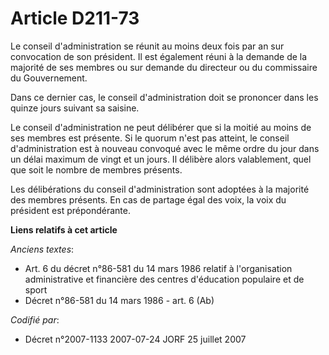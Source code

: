 # Article D211-73

Le conseil d'administration se réunit au moins deux fois par an sur convocation de son président. Il est également réuni à la
demande de la majorité de ses membres ou sur demande du directeur ou du commissaire du Gouvernement.

Dans ce dernier cas, le conseil d'administration doit se prononcer dans les quinze jours suivant sa saisine.

Le conseil d'administration ne peut délibérer que si la moitié au moins de ses membres est présente. Si le quorum n'est pas
atteint, le conseil d'administration est à nouveau convoqué avec le même ordre du jour dans un délai maximum de vingt et un
jours. Il délibère alors valablement, quel que soit le nombre de membres présents.

Les délibérations du conseil d'administration sont adoptées à la majorité des membres présents. En cas de partage égal des
voix, la voix du président est prépondérante.

**Liens relatifs à cet article**

_Anciens textes_:

  - Art. 6 du décret n°86-581 du 14 mars 1986 relatif à l'organisation administrative et financière des centres d'éducation populaire et de sport
  - Décret n°86-581 du 14 mars 1986 - art. 6 (Ab)

_Codifié par_:

  - Décret n°2007-1133 2007-07-24 JORF 25 juillet 2007
